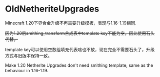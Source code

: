 # OldNetheriteUpgrades

 Minecraft 1.20下界合金升级不再需要升级模板，表现与1.16-1.19相同.

~~因为1.20后smithing_transform合成表中template key不能为空，因此使用石头代替。~~

template key可以使用空数组填充代表啥也不放，现在完全不需要石头了，升级方式与旧版本保持一致。


Make 1.20 Netherite Upgrades don't need smithing template, same as the behaviour in 1.16-1.19.

